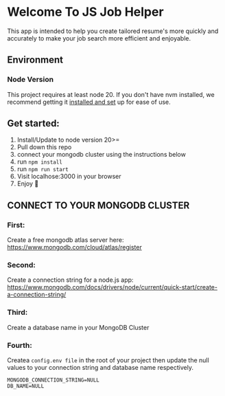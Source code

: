 # Welcome To JS Job Helper
This app is intended to help you create tailored resume's more quickly and accurately to make your job search more efficient and enjoyable.

## Environment

### Node Version
This project requires at least node 20. If you don't have nvm installed, we recommend getting it [installed and set](https://www.freecodecamp.org/news/node-version-manager-nvm-install-guide/) up for ease of use.

## Get started:
1. Install/Update to node version 20>=
2. Pull down this repo
3. connect your mongodb cluster using the instructions below
4. run `npm install`
5. run `npm run start`
6. Visit localhose:3000 in your browser
7. Enjoy :tada:


## CONNECT TO YOUR MONGODB CLUSTER
### First:
Create a free mongodb atlas server here: https://www.mongodb.com/cloud/atlas/register
### Second:
Create a connection string for a node.js app: https://www.mongodb.com/docs/drivers/node/current/quick-start/create-a-connection-string/
### Third:
Create a database name in your MongoDB Cluster
### Fourth:
Createa `config.env file` in the root of your project then update the null values to your connection string and database name respectively.

```
MONGODB_CONNECTION_STRING=NULL
DB_NAME=NULL
```
